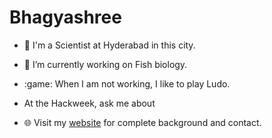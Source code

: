 # Bhagyashree

- :school: I'm a Scientist at Hyderabad in this city.
- 🔭 I’m currently working on  Fish biology.
- :game: When I am not working, I like to play Ludo.
- At the Hackweek, ask me about <Fish biology>

- 🌐 Visit my [website](https://https://hackweek-itcoocean.github.io//) for complete background and contact.
